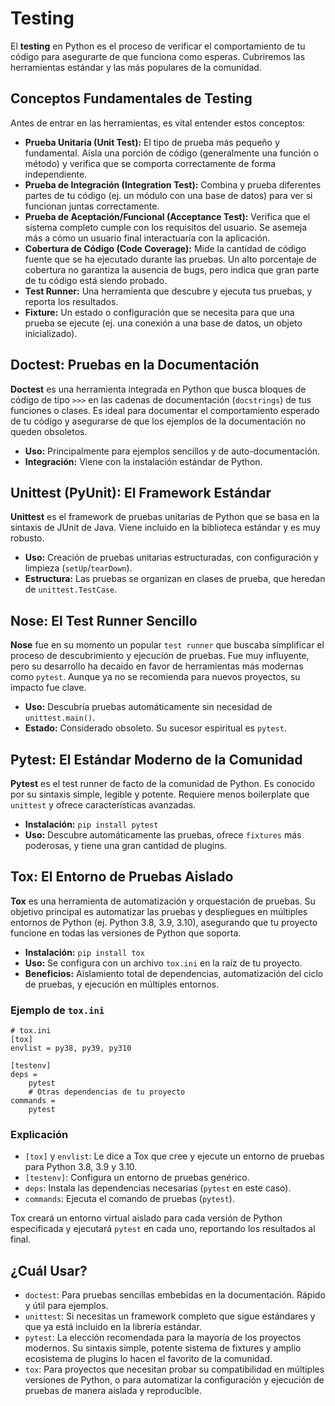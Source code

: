 # Testing

El **testing** en Python es el proceso de verificar el comportamiento de tu código para asegurarte de que funciona como esperas. Cubriremos las herramientas estándar y las más populares de la comunidad.

## Conceptos Fundamentales de Testing

Antes de entrar en las herramientas, es vital entender estos conceptos:

- **Prueba Unitaria (Unit Test):** El tipo de prueba más pequeño y fundamental. Aísla una porción de código (generalmente una función o método) y verifica que se comporta correctamente de forma independiente.
- **Prueba de Integración (Integration Test):** Combina y prueba diferentes partes de tu código (ej. un módulo con una base de datos) para ver si funcionan juntas correctamente.
- **Prueba de Aceptación/Funcional (Acceptance Test):** Verifica que el sistema completo cumple con los requisitos del usuario. Se asemeja más a cómo un usuario final interactuaría con la aplicación.
- **Cobertura de Código (Code Coverage):** Mide la cantidad de código fuente que se ha ejecutado durante las pruebas. Un alto porcentaje de cobertura no garantiza la ausencia de bugs, pero indica que gran parte de tu código está siendo probado.
- **Test Runner:** Una herramienta que descubre y ejecuta tus pruebas, y reporta los resultados.
- **Fixture:** Un estado o configuración que se necesita para que una prueba se ejecute (ej. una conexión a una base de datos, un objeto inicializado).

## Doctest: Pruebas en la Documentación

**Doctest** es una herramienta integrada en Python que busca bloques de código de tipo `>>>` en las cadenas de documentación (`docstrings`) de tus funciones o clases. Es ideal para documentar el comportamiento esperado de tu código y asegurarse de que los ejemplos de la documentación no queden obsoletos.

- **Uso:** Principalmente para ejemplos sencillos y de auto-documentación.
- **Integración:** Viene con la instalación estándar de Python.

## Unittest (PyUnit): El Framework Estándar

**Unittest** es el framework de pruebas unitarias de Python que se basa en la sintaxis de JUnit de Java. Viene incluido en la biblioteca estándar y es muy robusto.

- **Uso:** Creación de pruebas unitarias estructuradas, con configuración y limpieza (`setUp`/`tearDown`).
- **Estructura:** Las pruebas se organizan en clases de prueba, que heredan de `unittest.TestCase`.

## Nose: El Test Runner Sencillo

**Nose** fue en su momento un popular `test runner` que buscaba simplificar el proceso de descubrimiento y ejecución de pruebas. Fue muy influyente, pero su desarrollo ha decaído en favor de herramientas más modernas como `pytest`. Aunque ya no se recomienda para nuevos proyectos, su impacto fue clave.

- **Uso:** Descubría pruebas automáticamente sin necesidad de `unittest.main()`.
- **Estado:** Considerado obsoleto. Su sucesor espiritual es `pytest`.

## Pytest: El Estándar Moderno de la Comunidad

**Pytest** es el test runner de facto de la comunidad de Python. Es conocido por su sintaxis simple, legible y potente. Requiere menos boilerplate que `unittest` y ofrece características avanzadas.

- **Instalación:** `pip install pytest`
- **Uso:** Descubre automáticamente las pruebas, ofrece `fixtures` más poderosas, y tiene una gran cantidad de plugins.

## Tox: El Entorno de Pruebas Aislado

**Tox** es una herramienta de automatización y orquestación de pruebas. Su objetivo principal es automatizar las pruebas y despliegues en múltiples entornos de Python (ej. Python 3.8, 3.9, 3.10), asegurando que tu proyecto funcione en todas las versiones de Python que soporta.

- **Instalación:** `pip install tox`
- **Uso:** Se configura con un archivo `tox.ini` en la raíz de tu proyecto.
- **Beneficios:** Aislamiento total de dependencias, automatización del ciclo de pruebas, y ejecución en múltiples entornos.

### Ejemplo de `tox.ini`

```ini,TOML
# tox.ini
[tox]
envlist = py38, py39, py310

[testenv]
deps =
    pytest
    # Otras dependencias de tu proyecto
commands =
    pytest
```

### Explicación

- `[tox]` y `envlist`: Le dice a Tox que cree y ejecute un entorno de pruebas para Python 3.8, 3.9 y 3.10.
- `[testenv]`: Configura un entorno de pruebas genérico.
- `deps`: Instala las dependencias necesarias (`pytest` en este caso).
- `commands`: Ejecuta el comando de pruebas (`pytest`).

Tox creará un entorno virtual aislado para cada versión de Python especificada y ejecutará `pytest` en cada uno, reportando los resultados al final.

## ¿Cuál Usar?

- `doctest`: Para pruebas sencillas embebidas en la documentación. Rápido y útil para ejemplos.
- `unittest`: Si necesitas un framework completo que sigue estándares y que ya está incluido en la librería estándar.
- `pytest`: La elección recomendada para la mayoría de los proyectos modernos. Su sintaxis simple, potente sistema de fixtures y amplio ecosistema de plugins lo hacen el favorito de la comunidad.
- `tox`: Para proyectos que necesitan probar su compatibilidad en múltiples versiones de Python, o para automatizar la configuración y ejecución de pruebas de manera aislada y reproducible.
